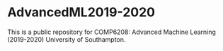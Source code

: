 # AdvancedML2019-2020
This is a public repository for COMP6208: Advanced Machine Learning (2019-2020)  University of Southampton.
